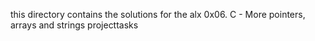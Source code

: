 this directory contains the solutions for the alx 0x06. C - More pointers, arrays and strings projecttasks
